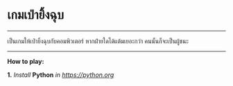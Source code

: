 # เกมเป่ายิ้งฉุบ

----

เป็นเกมให้เป่ายิ้งฉุบกับคอมพิวเตอร์ หากฝ่ายใดได้แต้มเยอะกว่า คนนั้นก็จะเป็นผู้ชนะ

----

**How to play:**

**1.** *Install* **Python** *in https://python.org*
